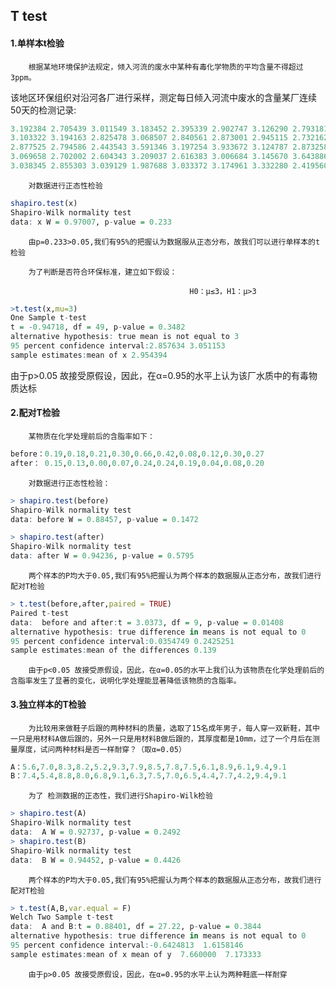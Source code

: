 ## T test

#### 1.单样本t检验
 		根据某地环境保护法规定，倾入河流的废水中某种有毒化学物质的平均含量不得超过3ppm。
该地区环保组织对沿河各厂进行采样，测定每日倾入河流中废水的含量某厂连续50天的检测记录:

~~~R
3.192384 2.705439 3.011549 3.183452 2.395339 2.902747 3.126290 2.793181 3.341457 2.493988
3.103322 3.194163 2.825478 3.068507 2.840561 2.873001 2.945115 2.732162 2.591894 2.886801
2.877525 2.794586 2.443543 3.591346 3.197254 3.933672 3.124787 2.873258 3.199061 3.010036
3.069658 2.702002 2.604343 3.209037 2.616383 3.006684 3.145670 3.643886 3.142165 3.137628
3.038345 2.855303 3.039129 1.987688 3.033372 3.174961 3.332280 2.419560 2.481433 2.828260
~~~

 		对数据进行正态性检验
~~~R
shapiro.test(x)
Shapiro-Wilk normality test
data: x W = 0.97007, p-value = 0.233
~~~
 		由p=0.233>0.05,我们有95%的把握认为数据服从正态分布，故我们可以进行单样本的t检验

 		为了判断是否符合环保标准，建立如下假设：

 											H0：μ≤3，H1：μ>3

~~~R
>t.test(x,mu=3)
One Sample t-test
t = -0.94718, df = 49, p-value = 0.3482
alternative hypothesis: true mean is not equal to 3
95 percent confidence interval:2.857634 3.051153
sample estimates:mean of x 2.954394 
~~~

由于p>0.05 故接受原假设，因此，在α=0.95的水平上认为该厂水质中的有毒物质达标

#### 2.配对T检验

 		某物质在化学处理前后的含脂率如下：
~~~R
before：0.19,0.18,0.21,0.30,0.66,0.42,0.08,0.12,0.30,0.27
after： 0.15,0.13,0.00,0.07,0.24,0.24,0.19,0.04,0.08,0.20
~~~

 		对数据进行正态性检验：

~~~R
> shapiro.test(before)
Shapiro-Wilk normality test
data: before W = 0.88457, p-value = 0.1472

> shapiro.test(after)
Shapiro-Wilk normality test
data: after W = 0.94236, p-value = 0.5795
~~~

 		两个样本的P均大于0.05,我们有95%把握认为两个样本的数据服从正态分布，故我们进行配对T检验

~~~R
> t.test(before,after,paired = TRUE)
Paired t-test
data:  before and after:t = 3.0373, df = 9, p-value = 0.01408
alternative hypothesis: true difference in means is not equal to 0
95 percent confidence interval:0.0354749 0.2425251
sample estimates:mean of the differences 0.139 
~~~

 		由于p<0.05 故接受原假设，因此，在α=0.05的水平上我们认为该物质在化学处理前后的含脂率发生了显著的变化，说明化学处理能显著降低该物质的含脂率。

#### 3.独立样本的T检验
 		为比较用来做鞋子后跟的两种材料的质量，选取了15名成年男子，每人穿一双新鞋，其中一只是用材料A做后跟的，另外一只是用材料B做后跟的，其厚度都是10mm，过了一个月后在测量厚度，试问两种材料是否一样耐穿？（取α=0.05）
~~~R
A：5.6,7.0,8.3,8.2,5.2,9.3,7.9,8.5,7.8,7.5,6.1,8.9,6.1,9.4,9.1
B：7.4,5.4,8.8,8.0,6.8,9.1,6.3,7.5,7.0,6.5,4.4,7.7,4.2,9.4,9.1
~~~

 		为了 检测数据的正态性，我们进行Shapiro-Wilk检验
~~~R
> shapiro.test(A)
Shapiro-Wilk normality test
data:  A W = 0.92737, p-value = 0.2492
> shapiro.test(B)
Shapiro-Wilk normality test
data:  B W = 0.94452, p-value = 0.4426

~~~

 		两个样本的P均大于0.05,我们有95%把握认为两个样本的数据服从正态分布，故我们进行配对T检验

~~~R
> t.test(A,B,var.equal = F)
Welch Two Sample t-test
data:  A and B:t = 0.88401, df = 27.22, p-value = 0.3844
alternative hypothesis: true difference in means is not equal to 0
95 percent confidence interval:-0.6424813  1.6158146
sample estimates:mean of x mean of y  7.660000  7.173333 
~~~

 		由于p>0.05 故接受原假设，因此，在α=0.95的水平上认为两种鞋底一样耐穿